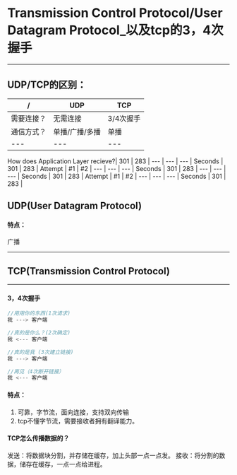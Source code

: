 # Transmission Control Protocol/User Datagram Protocol_以及tcp的3，4次握手
---
## UDP/TCP的区别：
 /| UDP | TCP 
--- | --- | --- |
需要连接？ | 无需连接 | 3/4次握手 |
通信方式？ | 单播/广播/多播 | 单播 |
--- | --- | --- |
How does Application
Layer recieve?| 301 | 283 |
--- | --- | --- |
Seconds | 301 | 283 |
Attempt | #1 | #2 |
--- | --- | --- |
Seconds | 301 | 283 |
--- | --- | --- |
Seconds | 301 | 283 |
Attempt | #1 | #2 |
--- | --- | --- |
Seconds | 301 | 283 |



## UDP(User Datagram Protocol)


#### 特点：
广播





---
## TCP(Transmission Control Protocol)
---
#### 3，4次握手
```java
//用用你的东西(1次请求)
我 ---> 客户端

//真的是你么？(2次确定)
我 <--- 客户端

//真的是我 (3次建立链接)
我 ---> 客户端

//再见（4次断开链接）
我 <--- 客户端
```
#### 特点：
1. 可靠，字节流，面向连接，支持双向传输
2. tcp不懂字节流，需要接收者拥有翻译能力。

#### TCP怎么传播数据的？
发送：将数据块分割，并存储在缓存，加上头部一点一点发。
接收：将分割的数据，储存在缓存，一点一点给进程。

